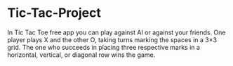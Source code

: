 # Tic-Tac-Project
In Tic Tac Toe free app you can play against AI or against your friends. One player plays X and the other O, taking turns marking the spaces in a 3×3 grid. The one who succeeds in placing three respective marks in a horizontal, vertical, or diagonal row wins the game.
